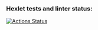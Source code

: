 ### Hexlet tests and linter status:
[![Actions Status](https://github.com/lyovaparsyan94/python-project-49/actions/workflows/hexlet-check.yml/badge.svg)](https://github.com/lyovaparsyan94/python-project-49/actions)